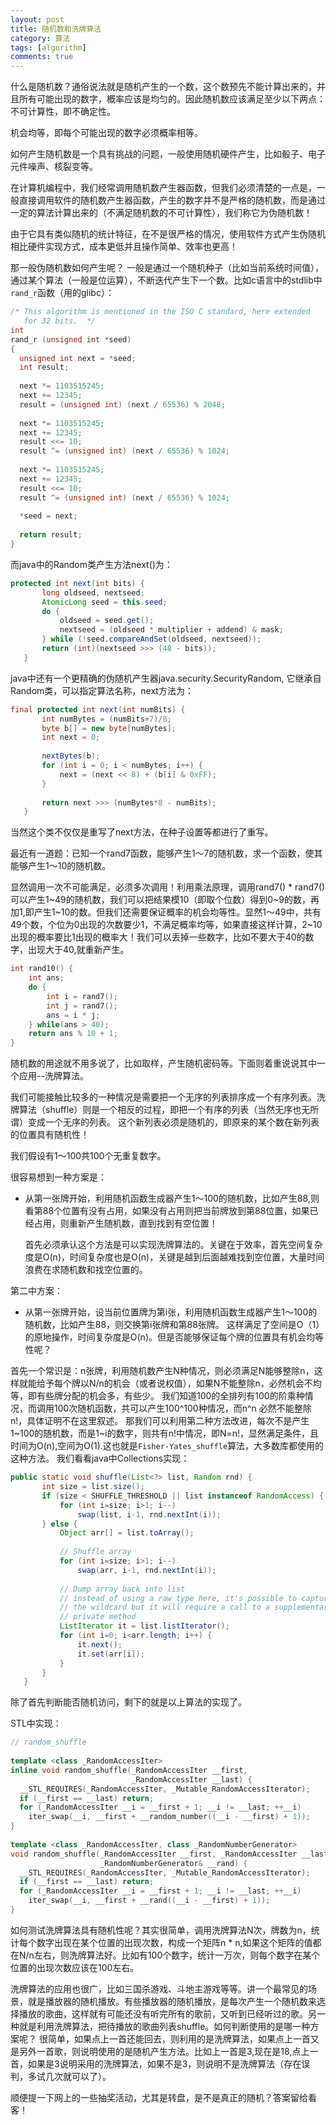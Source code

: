 ```yaml
---
layout: post
title: 随机数和洗牌算法
category: 算法
tags: [algorithm]
comments: true
---
```


什么是随机数？通俗说法就是随机产生的一个数，这个数预先不能计算出来的，并且所有可能出现的数字，概率应该是均匀的。因此随机数应该满足至少以下两点：
不可计算性，即不确定性。

机会均等，即每个可能出现的数字必须概率相等。
<!-- more -->

如何产生随机数是一个具有挑战的问题，一般使用随机硬件产生，比如骰子、电子元件噪声、核裂变等。

在计算机编程中，我们经常调用随机数产生器函数，但我们必须清楚的一点是，一般直接调用软件的随机数产生器函数，产生的数字并不是严格的随机数，而是通过一定的算法计算出来的（不满足随机数的不可计算性），我们称它为伪随机数！

由于它具有类似随机的统计特征，在不是很严格的情况，使用软件方式产生伪随机相比硬件实现方式，成本更低并且操作简单、效率也更高！


那一般伪随机数如何产生呢？ 一般是通过一个随机种子（比如当前系统时间值），通过某个算法（一般是位运算），不断迭代产生下一个数。比如c语言中的stdlib中`rand_r`函数（用的glibc）：

```c
/* This algorithm is mentioned in the ISO C standard, here extended
   for 32 bits.  */
int
rand_r (unsigned int *seed)
{
  unsigned int next = *seed;
  int result;
 
  next *= 1103515245;
  next += 12345;
  result = (unsigned int) (next / 65536) % 2048;
 
  next *= 1103515245;
  next += 12345;
  result <<= 10;
  result ^= (unsigned int) (next / 65536) % 1024;
 
  next *= 1103515245;
  next += 12345;
  result <<= 10;
  result ^= (unsigned int) (next / 65536) % 1024;
 
  *seed = next;
 
  return result;
}
```

而java中的Random类产生方法next()为：

```java
protected int next(int bits) {
       long oldseed, nextseed;
       AtomicLong seed = this.seed;
       do {
           oldseed = seed.get();
           nextseed = (oldseed * multiplier + addend) & mask;
       } while (!seed.compareAndSet(oldseed, nextseed));
       return (int)(nextseed >>> (48 - bits));
   }
```

java中还有一个更精确的伪随机产生器java.security.SecurityRandom, 它继承自Random类，可以指定算法名称，next方法为：

```java
final protected int next(int numBits) {
       int numBytes = (numBits+7)/8;
       byte b[] = new byte[numBytes];
       int next = 0;
 
       nextBytes(b);
       for (int i = 0; i < numBytes; i++) {
           next = (next << 8) + (b[i] & 0xFF);
       }
 
       return next >>> (numBytes*8 - numBits);
   }
```

当然这个类不仅仅是重写了next方法，在种子设置等都进行了重写。


最近有一道题：已知一个rand7函数，能够产生1～7的随机数，求一个函数，使其能够产生1～10的随机数。


显然调用一次不可能满足，必须多次调用！利用乘法原理，调用rand7() * rand7()可以产生1~49的随机数，我们可以把结果模10（即取个位数）得到0~9的数，再加1,即产生1~10的数。但我们还需要保证概率的机会均等性。显然1～49中，共有49个数，个位为0出现的次数要少1，不满足概率均等，如果直接这样计算，2~10出现的概率要比1出现的概率大！我们可以丢掉一些数字，比如不要大于40的数字，出现大于40,就重新产生。

```c
int rand10() {
    int ans;
    do {
        int i = rand7();
        int j = rand7();
        ans = i * j;
    } while(ans > 40);
    return ans % 10 + 1;
}
```

随机数的用途就不用多说了，比如取样，产生随机密码等。下面则着重说说其中一个应用--洗牌算法。


我们可能接触比较多的一种情况是需要把一个无序的列表排序成一个有序列表。洗牌算法（shuffle）则是一个相反的过程，即把一个有序的列表（当然无序也无所谓）变成一个无序的列表。
这个新列表必须是随机的，即原来的某个数在新列表的位置具有随机性！


我们假设有1～100共100个无重复数字。

很容易想到一种方案是：

* 从第一张牌开始，利用随机函数生成器产生1～100的随机数，比如产生88,则看第88个位置有没有占用，如果没有占用则把当前牌放到第88位置，如果已经占用，则重新产生随机数，直到找到有空位置！

    首先必须承认这个方法是可以实现洗牌算法的。关键在于效率，首先空间复杂度是O(n)，时间复杂度也是O(n)，关键是越到后面越难找到空位置，大量时间浪费在求随机数和找空位置的。


第二中方案：

* 从第一张牌开始，设当前位置牌为第i张，利用随机函数生成器产生1～100的随机数，比如产生88，则交换第i张牌和第88张牌。
这样满足了空间是O（1）的原地操作，时间复杂度是O(n)。但是否能够保证每个牌的位置具有机会均等性呢？


首先一个常识是：n张牌，利用随机数产生N种情况，则必须满足N能够整除n，这样就能给予每个牌以N/n的机会（或者说权值），如果N不能整除n，必然机会不均等，即有些牌分配的机会多，有些少。
我们知道100的全排列有100的阶乘种情况，而调用100次随机函数，共可以产生100^100种情况，而n^n 必然不能整除n!，具体证明不在这里叙述。
那我们可以利用第二种方法改进，每次不是产生1~100的随机数，而是1~i的数字，则共有n!中情况，即N=n!，显然满足条件，且时间为O(n),空间为O(1).这也就是`Fisher-Yates_shuffle`算法，大多数库都使用的这种方法。
我们看看java中Collections实现：

```java
public static void shuffle(List<?> list, Random rnd) {
       int size = list.size();
       if (size < SHUFFLE_THRESHOLD || list instanceof RandomAccess) {
           for (int i=size; i>1; i--)
               swap(list, i-1, rnd.nextInt(i));
       } else {
           Object arr[] = list.toArray();
 
           // Shuffle array
           for (int i=size; i>1; i--)
               swap(arr, i-1, rnd.nextInt(i));
 
           // Dump array back into list
           // instead of using a raw type here, it's possible to capture
           // the wildcard but it will require a call to a supplementary
           // private method
           ListIterator it = list.listIterator();
           for (int i=0; i<arr.length; i++) {
               it.next();
               it.set(arr[i]);
           }
       }
   }
```

除了首先判断能否随机访问，剩下的就是以上算法的实现了。

STL中实现：

```cpp
// random_shuffle
 
template <class _RandomAccessIter>
inline void random_shuffle(_RandomAccessIter __first,
                           _RandomAccessIter __last) {
  __STL_REQUIRES(_RandomAccessIter, _Mutable_RandomAccessIterator);
  if (__first == __last) return;
  for (_RandomAccessIter __i = __first + 1; __i != __last; ++__i)
    iter_swap(__i, __first + __random_number((__i - __first) + 1));
}
 
template <class _RandomAccessIter, class _RandomNumberGenerator>
void random_shuffle(_RandomAccessIter __first, _RandomAccessIter __last,
                    _RandomNumberGenerator& __rand) {
  __STL_REQUIRES(_RandomAccessIter, _Mutable_RandomAccessIterator);
  if (__first == __last) return;
  for (_RandomAccessIter __i = __first + 1; __i != __last; ++__i)
    iter_swap(__i, __first + __rand((__i - __first) + 1));
}
```

如何测试洗牌算法具有随机性呢？其实很简单，调用洗牌算法N次，牌数为n，统计每个数字出现在某个位置的出现次数，构成一个矩阵n * n,如果这个矩阵的值都在N/n左右，则洗牌算法好。比如有100个数字，统计一万次，则每个数字在某个位置的出现次数应该在100左右。


洗牌算法的应用也很广，比如三国杀游戏、斗地主游戏等等。讲一个最常见的场景，就是播放器的随机播放。有些播放器的随机播放，是每次产生一个随机数来选择播放的歌曲，这样就有可能还没有听完所有的歌前，又听到已经听过的歌。另一种就是利用洗牌算法，把待播放的歌曲列表shuffle。如何判断使用的是哪一种方案呢？ 很简单，如果点上一首还能回去，则利用的是洗牌算法，如果点上一首又是另外一首歌，则说明使用的是随机产生方法。比如上一首是3,现在是18,点上一首，如果是3说明采用的洗牌算法，如果不是3，则说明不是洗牌算法（存在误判，多试几次就可以了）。


顺便提一下网上的一些抽奖活动，尤其是转盘，是不是真正的随机？答案留给看客！
